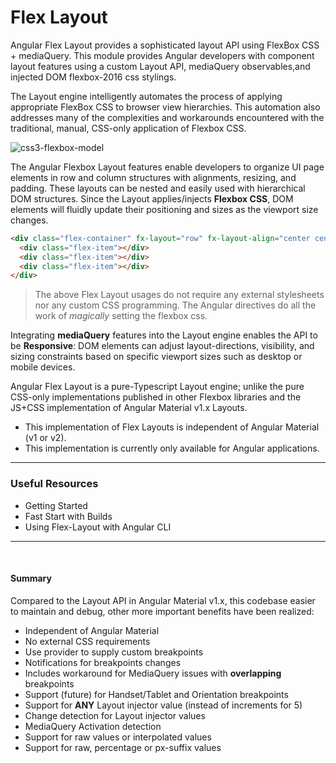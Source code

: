 # Flex Layout

Angular Flex Layout provides a sophisticated layout API using FlexBox CSS + mediaQuery. This module provides Angular 
developers with component layout features using a custom Layout API, mediaQuery observables,and injected DOM 
flexbox-2016 css stylings.  

The Layout engine intelligently automates the process of applying appropriate FlexBox CSS to browser view hierarchies. This automation also addresses many of the complexities and workarounds encountered with the traditional, manual, CSS-only application of Flexbox CSS. 

![css3-flexbox-model](https://cloud.githubusercontent.com/assets/210413/20034148/49a4fb62-a382-11e6-9822-42b90dec69be.jpg)


The Angular Flexbox Layout features enable developers to organize UI page elements in row and column structures with 
alignments, resizing, and padding. These layouts can be nested and easily used with hierarchical DOM structures. 
Since the Layout applies/injects **Flexbox CSS**, DOM elements will fluidly update their positioning and sizes as the  viewport size changes. 

```html
<div class="flex-container" fx-layout="row" fx-layout-align="center center">
  <div class="flex-item"></div>
  <div class="flex-item"></div>
  <div class="flex-item"></div>
</div> 
```
> The above Flex Layout usages do not require any external stylesheets nor any custom CSS programming. The Angular directives do all the work of *magically* setting the flexbox css.

Integrating **mediaQuery** features into the Layout engine enables the API to be **Responsive**: DOM elements can adjust 
layout-directions, visibility, and sizing constraints based on specific viewport sizes such as desktop or mobile devices. 

Angular Flex Layout is a pure-Typescript Layout engine; unlike the pure CSS-only implementations published in other Flexbox libraries   and the JS+CSS implementation of Angular Material v1.x Layouts. 

*  This implementation of Flex Layouts is independent of Angular Material (v1 or v2).
*  This implementation is currently only available for Angular applications.


----

### Useful Resources

*  Getting Started 
*  Fast Start with Builds
*  Using Flex-Layout with Angular CLI

----

<br/>

#### Summary

Compared to the Layout API in Angular Material v1.x, this codebase easier to maintain and debug, other more important benefits have been realized:

*  Independent of Angular Material 
*  No external CSS requirements
*  Use provider to supply custom breakpoints
*  Notifications for breakpoints changes
  *  Includes workaround for MediaQuery issues with **overlapping** breakpoints
*  Support (future) for Handset/Tablet and Orientation breakpoints
*  Support for **ANY** Layout injector value (instead of increments for 5)
*  Change detection for Layout injector values
*  MediaQuery Activation detection 
*  Support for raw values or interpolated values
*  Support for raw, percentage or px-suffix values



